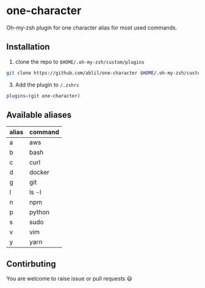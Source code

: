 # one-character

Oh-my-zsh plugin for one character alias for most used commands.

## Installation

1. clone the repo to `$HOME/.oh-my-zsh/custom/plugins`
```bash
git clone https://github.com/ablil/one-character $HOME/.oh-my-zsh/custom/plugins/one-character
```
3. Add the plugin to `/.zshrc`
```bash
plugins=(git one-character)
```

## Available aliases
|alias|command                 
|-|-
| a|aws
| b|bash
| c|curl
| d|docker
| g|git
| l|ls -l
| n|npm
| p|python
| s|sudo
| v|vim
| y|yarn

## Contirbuting
You are welcome to raise issue or pull requests :smiley:
